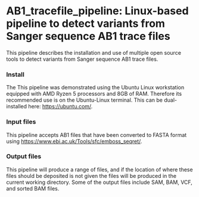 # AB1_tracefile_pipeline: Linux-based pipeline to detect variants from Sanger sequence AB1 trace files
This pipeline describes the installation and use of multiple open source tools to detect variants from Sanger sequence AB1 trace files.

### Install ###
The This pipeline was demonstrated using the Ubuntu Linux workstation equipped with AMD Ryzen 5 processors and 8GB of RAM. Therefore its recommended use is on the Ubuntu-Linux terminal. This can be dual-installed here: https://ubuntu.com/.

### Input files ###
This pipeline accepts AB1 files that have been converted to FASTA format using https://www.ebi.ac.uk/Tools/sfc/emboss_seqret/. 

### Output files ### 
This pipeline will produce a range of files, and if the location of where these files should be deposited is not given the files will be produced in the current working directory.
Some of the output files include SAM, BAM, VCF, and sorted BAM files. 

